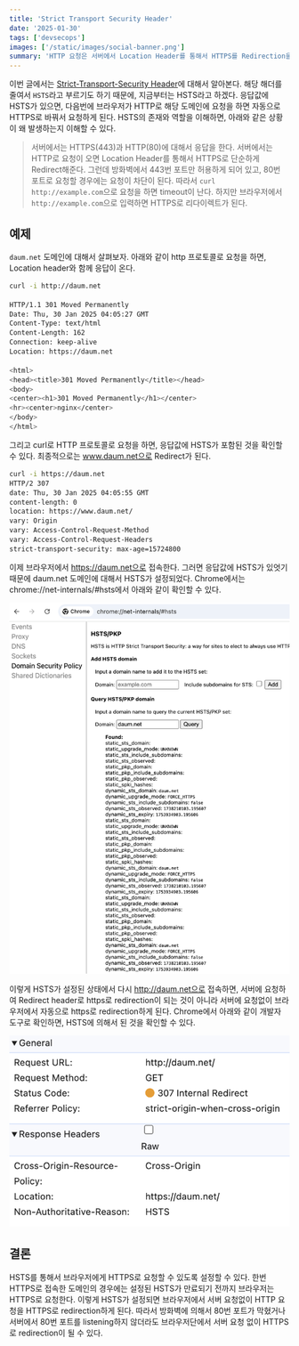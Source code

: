 ```yaml
---
title: 'Strict Transport Security Header'
date: '2025-01-30'
tags: ['devsecops']
images: ['/static/images/social-banner.png']
summary: 'HTTP 요청은 서버에서 Location Header를 통해서 HTTPS를 Redirection을 하고 있다. 그런데 방화벽에 의해서 80번 포트는 막혀있어서 http 요청은 timeout이 발생하고 있다. 그런 상황에서 브라우저에서 http로 요청을 하면 정상적으로 https redirection이 되어서 해당 도메인으로 정상적으로 접속이 가능하다. 방화벽에 막혀서 80번 포트에 대해서 정상적으로 응답을 못 받는데, 어떻게 브라우저에서는 http로 접근이 가능한 것이지? 이에 대한 질문에 대해서 HSTS의 존재와 역할을 이해하면 답을 할 수 있다. 이번 글에서는 간단하게 HSTS를 살펴본다.'
---
```


이번 글에서는 [Strict-Transport-Security Header](https://developer.mozilla.org/en-US/docs/Web/HTTP/Headers/Strict-Transport-Security)에 대해서 알아본다. 해당 해더를 줄여서 `HSTS`라고 부르기도 하기 때문에, 지금부터는 HSTS라고 하겠다. 응답값에 HSTS가 있으면, 다음번에 브라우저가 HTTP로 해당 도메인에 요청을 하면 자동으로 HTTPS로 바꿔서 요청하게 된다. HSTS의 존재와 역할을 이해하면, 아래와 같은 상황이 왜 발생하는지 이해할 수 있다.

> 서버에서는 HTTPS(443)과 HTTP(80)에 대해서 응답을 한다. 서버에서는 HTTP로 요청이 오면 Location Header를 통해서 HTTPS로 단순하게 Redirect해준다. 그런데 방화벽에서 443번 포트만 허용하게 되어 있고, 80번 포트로 요청할 경우에는 요청이 차단이 된다. 따라서 `curl http://example.com`으로 요청을 하면 timeout이 난다. 하지만 브라우저에서 `http://example.com`으로 입력하면 HTTPS로 리다이렉트가 된다.

## 예제

`daum.net` 도메인에 대해서 살펴보자. 아래와 같이 http 프로토콜로 요청을 하면, Location header와 함께 응답이 온다.

```bash
curl -i http://daum.net

HTTP/1.1 301 Moved Permanently
Date: Thu, 30 Jan 2025 04:05:27 GMT
Content-Type: text/html
Content-Length: 162
Connection: keep-alive
Location: https://daum.net

<html>
<head><title>301 Moved Permanently</title></head>
<body>
<center><h1>301 Moved Permanently</h1></center>
<hr><center>nginx</center>
</body>
</html>
```

그리고 curl로 HTTP 프로토콜로 요청을 하면, 응답값에 HSTS가 포함된 것을 확인할 수 있다. 최종적으로는 www.daum.net으로 Redirect가 된다.

```bash
curl -i https://daum.net
HTTP/2 307
date: Thu, 30 Jan 2025 04:05:55 GMT
content-length: 0
location: https://www.daum.net/
vary: Origin
vary: Access-Control-Request-Method
vary: Access-Control-Request-Headers
strict-transport-security: max-age=15724800
```

이제 브라우저에서 https://daum.net으로 접속한다. 그러면 응답값에 HSTS가 있엇기 때문에 daum.net 도메인에 대해서 HSTS가 설정되었다. Chrome에서는 chrome://net-internals/#hsts에서 아래와 같이 확인할 수 있다.

<img src="/static/images/hsts-chrome-settings.png" alt="chrome settings" />

이렇게 HSTS가 설정된 상태에서 다시 http://daum.net으로 접속하면, 서버에 요청하여 Redirect header로 https로 redirection이 되는 것이 아니라 서버에 요청없이 브라우저에서 자동으로 https로 redirection하게 된다. Chrome에서 아래와 같이 개발자 도구로 확인하면, HSTS에 의해서 된 것을 확인할 수 있다.

<img src="/static/images/hsts-browser.png" alt="https redirection by hsts" />

## 결론

HSTS를 통해서 브라우저에게 HTTPS로 요청할 수 있도록 설정할 수 있다. 한번 HTTPS로 접속한 도메인의 경우에는 설정된 HSTS가 만료되기 전까지 브라우저는 HTTPS로 요청한다. 이렇게 HSTS가 설정되면 브라우저에서 서버 요청없이 HTTP 요청을 HTTPS로 redirection하게 된다. 따라서 방화벽에 의해서 80번 포트가 막혔거나 서버에서 80번 포트를 listening하지 않더라도 브라우저단에서 서버 요청 없이 HTTPS로 redirection이 될 수 있다.
